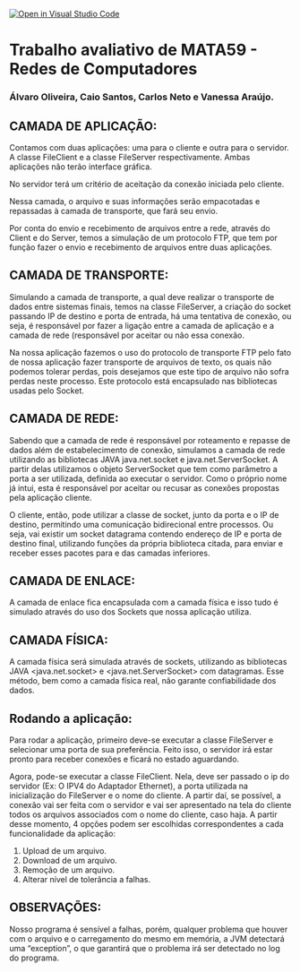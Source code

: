 [![Open in Visual Studio Code](https://classroom.github.com/assets/open-in-vscode-c66648af7eb3fe8bc4f294546bfd86ef473780cde1dea487d3c4ff354943c9ae.svg)](https://classroom.github.com/online_ide?assignment_repo_id=7992130&assignment_repo_type=AssignmentRepo)
# Trabalho avaliativo de MATA59 - Redes de Computadores
### Álvaro Oliveira, Caio Santos, Carlos Neto e Vanessa Araújo.


## CAMADA DE APLICAÇÃO: 

Contamos com duas aplicações: uma para o cliente e outra para o servidor. A classe FileClient  e a classe FileServer respectivamente. Ambas aplicações não terão interface gráfica.  

No servidor terá um critério de aceitação da conexão iniciada pelo cliente. 

Nessa camada, o arquivo e suas informações serão empacotadas e repassadas à camada de transporte, que fará seu envio.  

Por conta do envio e recebimento de arquivos entre a rede, através do Client e do Server, temos a simulação de um protocolo FTP, que tem por função fazer o envio e recebimento de arquivos entre duas aplicações. 

## CAMADA DE TRANSPORTE: 

Simulando a camada de transporte, a qual deve realizar o transporte de dados entre sistemas finais, temos na classe FileServer, a criação do socket passando IP de destino e porta de entrada, há uma tentativa de conexão, ou seja, é responsável por fazer a ligação entre a camada de aplicação e a camada de rede (responsável por aceitar ou não essa conexão. 

Na nossa aplicação fazemos o uso do protocolo de transporte FTP pelo fato de nossa aplicação fazer transporte de arquivos de texto, os quais não podemos tolerar perdas, pois desejamos que este tipo de arquivo não sofra perdas neste processo. Este protocolo está encapsulado nas bibliotecas usadas pelo Socket. 

## CAMADA DE REDE: 

Sabendo que a camada de rede é responsável por roteamento e repasse de dados além de estabelecimento de conexão, simulamos a camada de rede utilizando as bibliotecas JAVA java.net.socket e java.net.ServerSocket. A partir delas utilizamos o objeto ServerSocket que tem como parâmetro a porta a ser utilizada, definida ao executar o servidor. Como o próprio nome já intui, esta é responsável por aceitar ou recusar as conexões propostas pela aplicação cliente. 

O cliente, então, pode utilizar a classe de socket, junto da porta e o IP de destino, permitindo uma comunicação bidirecional entre processos. Ou seja, vai existir um socket datagrama contendo endereço de IP e porta de destino final, utilizando funções da própria biblioteca citada, para enviar e receber esses pacotes para e das camadas inferiores. 

## CAMADA DE ENLACE: 

A camada de enlace fica encapsulada com a camada física e isso tudo é simulado através do uso dos Sockets que nossa aplicação utiliza. 


## CAMADA FÍSICA: 

A camada física será simulada através de sockets, utilizando as bibliotecas JAVA <java.net.socket> e <java.net.ServerSocket> com datagramas. Esse método, bem como a camada física real, não garante confiabilidade dos dados. 

## Rodando a aplicação: 

Para rodar a aplicação, primeiro deve-se executar a classe FileServer e selecionar uma porta de sua preferência. Feito isso, o servidor irá estar pronto para receber conexões e ficará no estado aguardando.

Agora, pode-se executar a classe FileClient. Nela, deve ser passado o ip do servidor (Ex: O IPV4 do Adaptador Ethernet), a porta utilizada na inicialização do FileServer e o nome do cliente. A partir daí, se possível, a conexão vai ser feita com o servidor e vai ser apresentado na tela do cliente todos os arquivos associados com o nome do cliente, caso haja. A partir desse momento, 4 opções podem ser escolhidas correspondentes a cada funcionalidade da aplicação:
1. Upload de um arquivo.
2. Download de um arquivo.
3. Remoção de um arquivo.
4. Alterar nível de tolerância a falhas.

## OBSERVAÇÕES: 

Nosso programa é sensível a falhas, porém, qualquer problema que houver com o arquivo e o carregamento do mesmo em memória, a JVM detectará uma “exception”, o que garantirá que o problema irá ser detectado no log do programa. 
